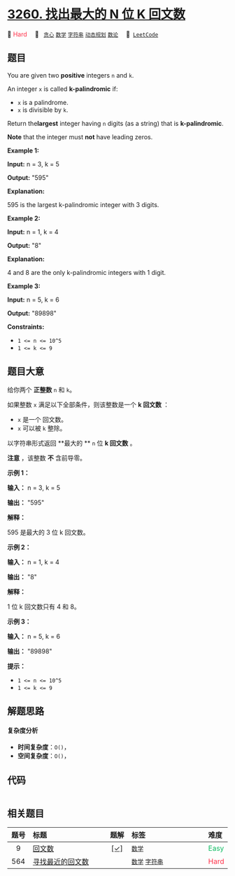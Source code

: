 # [3260. 找出最大的 N 位 K 回文数](https://leetcode.com/problems/find-the-largest-palindrome-divisible-by-k)

🔴 <font color=#ff334b>Hard</font>&emsp; 🔖&ensp; [`贪心`](/leetcode-js/outline/tag/greedy.md) [`数学`](/leetcode-js/outline/tag/math.md) [`字符串`](/leetcode-js/outline/tag/string.md) [`动态规划`](/leetcode-js/outline/tag/dynamic-programming.md) [`数论`](/leetcode-js/outline/tag/number-theory.md)&emsp; 🔗&ensp;[`LeetCode`](https://leetcode.com/problems/find-the-largest-palindrome-divisible-by-k)

## 题目

You are given two **positive** integers `n` and `k`.

An integer `x` is called **k-palindromic** if:

  * `x` is a palindrome.
  * `x` is divisible by `k`.

Return the**largest** integer having `n` digits (as a string) that is
**k-palindromic**.

**Note** that the integer must **not** have leading zeros.



**Example 1:**

**Input:** n = 3, k = 5

**Output:** "595"

**Explanation:**

595 is the largest k-palindromic integer with 3 digits.

**Example 2:**

**Input:** n = 1, k = 4

**Output:** "8"

**Explanation:**

4 and 8 are the only k-palindromic integers with 1 digit.

**Example 3:**

**Input:** n = 5, k = 6

**Output:** "89898"



**Constraints:**

  * `1 <= n <= 10^5`
  * `1 <= k <= 9`


## 题目大意

给你两个 **正整数** `n` 和 `k`。

如果整数 `x` 满足以下全部条件，则该整数是一个 **k 回文数** ：

  * `x` 是一个 回文数。
  * `x` 可以被 `k` 整除。

以字符串形式返回 **最大的  ** `n` 位 **k 回文数** 。

**注意** ，该整数 **不** 含前导零。



**示例 1：**

**输入：** n = 3, k = 5

**输出：** "595"

**解释：**

595 是最大的 3 位 k 回文数。

**示例 2：**

**输入：** n = 1, k = 4

**输出：** "8"

**解释：**

1 位 k 回文数只有 4 和 8。

**示例 3：**

**输入：** n = 5, k = 6

**输出：** "89898"



**提示：**

  * `1 <= n <= 10^5`
  * `1 <= k <= 9`


## 解题思路

#### 复杂度分析

- **时间复杂度**：`O()`，
- **空间复杂度**：`O()`，

## 代码

```javascript

```

## 相关题目

<!-- prettier-ignore -->
| 题号 | 标题 | 题解 | 标签 | 难度 |
| :------: | :------ | :------: | :------ | :------ |
| 9 | [回文数](https://leetcode.com/problems/palindrome-number) | [[✓]](/leetcode-js/problem/0009.md) |  [`数学`](/leetcode-js/outline/tag/math.md) | <font color=#15bd66>Easy</font> |
| 564 | [寻找最近的回文数](https://leetcode.com/problems/find-the-closest-palindrome) |  |  [`数学`](/leetcode-js/outline/tag/math.md) [`字符串`](/leetcode-js/outline/tag/string.md) | <font color=#ff334b>Hard</font> |

<style>
.blue {
    background-color: #096dd9;
    padding: 0.25rem 0.5rem;
    margin: 0;
    font-size: 0.85em;
    border-radius: 3px;
    color: white;
    font-weight: 500;
}
table th:first-of-type { width: 10%; }
table th:nth-of-type(2) { width: 35%; }
table th:nth-of-type(3) { width: 10%; }
table th:nth-of-type(4) { width: 35%; }
table th:nth-of-type(5) { width: 10%; }
</style>
